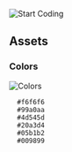 ![Start Coding](https://raw.githubusercontent.com/danielhauchler/start-coding/master/_assets/media/images/readme/start-coding-banner.jpg)

## Assets

### Colors
![Colors](https://raw.githubusercontent.com/danielhauchler/start-coding/master/_assets/media/images/readme/colors.jpg)
```
  #f6f6f6
  #99a0aa
  #4d545d
  #20a3d4
  #05b1b2
  #009899
```